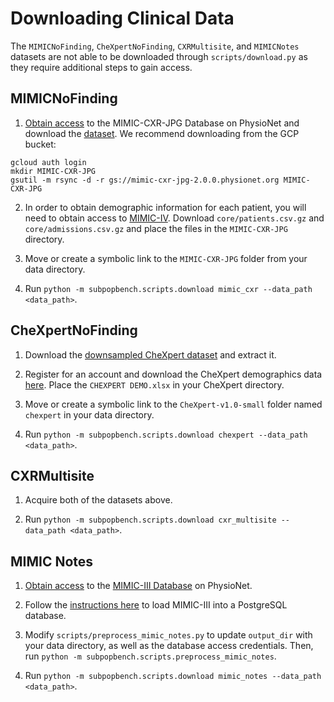 # Downloading Clinical Data

The `MIMICNoFinding`, `CheXpertNoFinding`, `CXRMultisite`, and `MIMICNotes` datasets are not able to be downloaded through `scripts/download.py` as they require additional steps to gain access. 

## MIMICNoFinding
1. [Obtain access](https://mimic-cxr.mit.edu/about/access/) to the MIMIC-CXR-JPG Database on PhysioNet and download the [dataset](https://physionet.org/content/mimic-cxr-jpg/2.0.0/). We recommend downloading from the GCP bucket:

```
gcloud auth login
mkdir MIMIC-CXR-JPG
gsutil -m rsync -d -r gs://mimic-cxr-jpg-2.0.0.physionet.org MIMIC-CXR-JPG
```

2. In order to obtain demographic information for each patient, you will need to obtain access to [MIMIC-IV](https://physionet.org/content/mimiciv/). Download `core/patients.csv.gz` and `core/admissions.csv.gz` and place the files in the `MIMIC-CXR-JPG` directory.

3. Move or create a symbolic link to the `MIMIC-CXR-JPG` folder from your data directory.

4. Run `python -m subpopbench.scripts.download mimic_cxr --data_path <data_path>`.

## CheXpertNoFinding
1. Download the [downsampled CheXpert dataset](http://download.cs.stanford.edu/deep/CheXpert-v1.0-small.zip) and extract it.

2. Register for an account and download the CheXpert demographics data [here](https://stanfordaimi.azurewebsites.net/datasets/192ada7c-4d43-466e-b8bb-b81992bb80cf). Place the `CHEXPERT DEMO.xlsx` in your CheXpert directory. 

3. Move or create a symbolic link to the `CheXpert-v1.0-small` folder named `chexpert` in your data directory.

4. Run `python -m subpopbench.scripts.download chexpert --data_path <data_path>`.

## CXRMultisite
1. Acquire both of the datasets above.

2. Run `python -m subpopbench.scripts.download cxr_multisite --data_path <data_path>`.


## MIMIC Notes

1. [Obtain access](https://mimic.mit.edu/docs/gettingstarted/) to the [MIMIC-III Database](https://physionet.org/content/mimiciii/) on PhysioNet. 

2. Follow the [instructions here](https://github.com/MIT-LCP/mimic-code/blob/main/mimic-iii/buildmimic/postgres/README.md) to load MIMIC-III into a PostgreSQL database.

3. Modify `scripts/preprocess_mimic_notes.py` to update `output_dir` with your data directory, as well as the database access credentials. Then, run `python -m subpopbench.scripts.preprocess_mimic_notes`.

4. Run `python -m subpopbench.scripts.download mimic_notes --data_path <data_path>`.